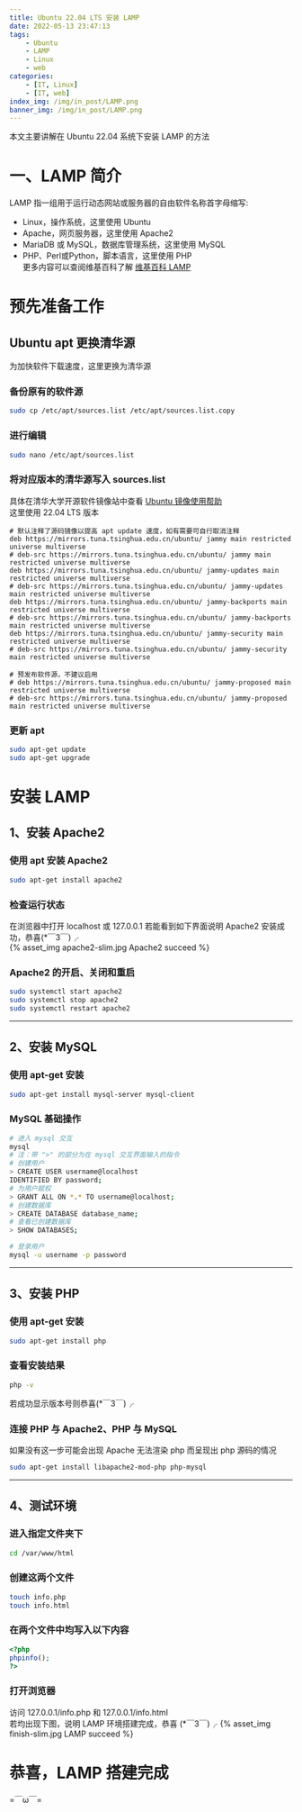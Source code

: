 ```yaml
---
title: Ubuntu 22.04 LTS 安装 LAMP
date: 2022-05-13 23:47:13
tags:
    - Ubuntu
    - LAMP
    - Linux
    - web
categories:
    - [IT, Linux]
    - [IT, web]
index_img: /img/in_post/LAMP.png
banner_img: /img/in_post/LAMP.png
---
```


本文主要讲解在 Ubuntu 22.04 系统下安装 LAMP 的方法
<!-- more -->

# 一、LAMP 简介
LAMP 指一组用于运行动态网站或服务器的自由软件名称首字母缩写:
- Linux，操作系统，这里使用 Ubuntu
- Apache，网页服务器，这里使用 Apache2
- MariaDB 或 MySQL，数据库管理系统，这里使用 MySQL
- PHP、Perl或Python，脚本语言，这里使用 PHP  
更多内容可以查阅维基百科了解 [维基百科 LAMP](https://zh.wikipedia.org/wiki/LAMP)


# 预先准备工作

## Ubuntu apt 更换清华源

为加快软件下载速度，这里更换为清华源

### 备份原有的软件源
```bash
sudo cp /etc/apt/sources.list /etc/apt/sources.list.copy
```
### 进行编辑
```bash
sudo nano /etc/apt/sources.list
```
### 将对应版本的清华源写入 sources.list
具体在清华大学开源软件镜像站中查看 [Ubuntu 镜像使用帮助](https://mirrors.tuna.tsinghua.edu.cn/help/ubuntu/)  
这里使用 22.04 LTS 版本
```source
# 默认注释了源码镜像以提高 apt update 速度，如有需要可自行取消注释
deb https://mirrors.tuna.tsinghua.edu.cn/ubuntu/ jammy main restricted universe multiverse
# deb-src https://mirrors.tuna.tsinghua.edu.cn/ubuntu/ jammy main restricted universe multiverse
deb https://mirrors.tuna.tsinghua.edu.cn/ubuntu/ jammy-updates main restricted universe multiverse
# deb-src https://mirrors.tuna.tsinghua.edu.cn/ubuntu/ jammy-updates main restricted universe multiverse
deb https://mirrors.tuna.tsinghua.edu.cn/ubuntu/ jammy-backports main restricted universe multiverse
# deb-src https://mirrors.tuna.tsinghua.edu.cn/ubuntu/ jammy-backports main restricted universe multiverse
deb https://mirrors.tuna.tsinghua.edu.cn/ubuntu/ jammy-security main restricted universe multiverse
# deb-src https://mirrors.tuna.tsinghua.edu.cn/ubuntu/ jammy-security main restricted universe multiverse

# 预发布软件源，不建议启用
# deb https://mirrors.tuna.tsinghua.edu.cn/ubuntu/ jammy-proposed main restricted universe multiverse
# deb-src https://mirrors.tuna.tsinghua.edu.cn/ubuntu/ jammy-proposed main restricted universe multiverse
```
### 更新 apt
```bash
sudo apt-get update
sudo apt-get upgrade
```


# 安装 LAMP

## 1、安装 Apache2

### 使用 apt 安装 Apache2
```bash
sudo apt-get install apache2
```

### 检查运行状态
在浏览器中打开 localhost 或 127.0.0.1 若能看到如下界面说明 Apache2 安装成功，恭喜(*￣3￣)╭  
{% asset_img apache2-slim.jpg Apache2 succeed %}

### Apache2 的开启、关闭和重启
```bash
sudo systemctl start apache2
sudo systemctl stop apache2
sudo systemctl restart apache2
```

---

## 2、安装 MySQL

### 使用 apt-get 安装
```bash
sudo apt-get install mysql-server mysql-client
```

### MySQL 基础操作
```bash
# 进入 mysql 交互
mysql
# 注：带 ">" 的部分为在 mysql 交互界面输入的指令
# 创建用户
> CREATE USER username@localhost
IDENTIFIED BY password;
# 为用户赋权
> GRANT ALL ON *.* TO username@localhost;
# 创建数据库
> CREATE DATABASE database_name;
# 查看已创建数据库
> SHOW DATABASES;

# 登录用户
mysql -u username -p password
```

---

## 3、安装 PHP

### 使用 apt-get 安装
```bash
sudo apt-get install php
```

### 查看安装结果
```bash
php -v
```
若成功显示版本号则恭喜(*￣3￣)╭

### 连接 PHP 与 Apache2、PHP 与 MySQL
如果没有这一步可能会出现 Apache 无法渲染 php 而呈现出 php 源码的情况  

```bash
sudo apt-get install libapache2-mod-php php-mysql
```

---

## 4、测试环境

### 进入指定文件夹下
```bash
cd /var/www/html
```

### 创建这两个文件
```bash
touch info.php
touch info.html
```

### 在两个文件中均写入以下内容
```php
<?php
phpinfo();
?>
```

### 打开浏览器
访问 127.0.0.1/info.php 和 127.0.0.1/info.html  
若均出现下图，说明 LAMP 环境搭建完成，恭喜 (*￣3￣)╭
{% asset_img finish-slim.jpg LAMP succeed %}


# 恭喜，LAMP 搭建完成
=￣ω￣=